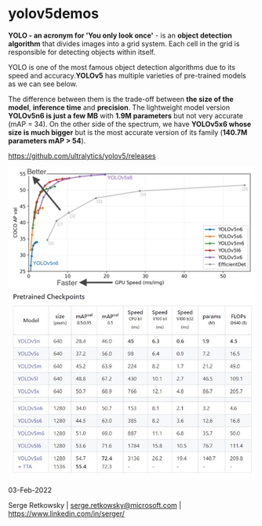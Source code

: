 # yolov5demos

**YOLO - an acronym for 'You only look once'** - is an **object detection algorithm** that divides images into a grid system. Each cell in the grid is responsible for detecting objects within itself.

YOLO is one of the most famous object detection algorithms due to its speed and accuracy.**YOLOv5** has multiple varieties of pre-trained models as we can see below. <br>

The difference between them is the trade-off between **the size of the model**, **inference time** and **precision**. The lightweight model version **YOLOv5n6 is just a few MB** with **1.9M parameters** but not very accurate (mAP = 34). On the other side of the spectrum, we have **YOLOv5x6 whose size is much bigger** but is the most accurate version of its family (**140.7M parameters mAP > 54**).

https://github.com/ultralytics/yolov5/releases

<img src="img/yolo5chart.png" width=800>

<img src="img/yolo5.jpg">


03-Feb-2022

Serge Retkowsky | serge.retkowsky@microsoft.com | https://www.linkedin.com/in/serger/
